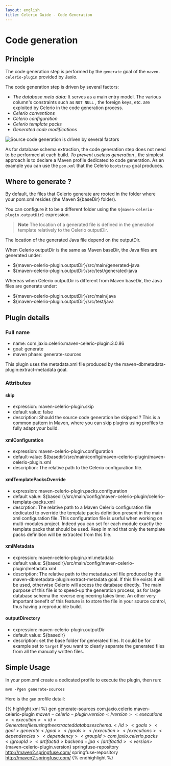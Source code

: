 ```yaml
---
layout: english
title: Celerio Guide - Code Generation
---
```


Code generation
===============

Principle
---------

The code generation step is performed by the `generate` goal of the
`maven-celerio-plugin` provided by Jaxio.

The code generation step is driven by several factors:

*   *The database meta data:* It serves as a main entry model. The
    various column's constraints such as `NOT NULL` , the foreign keys,
    etc. are exploited by Celerio in the code generation process.
*   *Celerio conventions*
*   *Celerio configuration*
*   *Celerio template packs*
*   *Generated code modifications*

![Source code generation is driven by several
factors](images/celerio-generation.png)

As for database schema extraction, the code generation step does not
need to be performed at each build. *To prevent useless generation* ,
the simplest approach is to declare a Maven profile dedicated to code
generation. As an example you can use the `pom.xml` that the Celerio
`bootstrap` goal produces.

Where to generate ?
-------------------

By default, the files that Celerio generate are rooted in the folder where your pom.xml resides (the Maven ${baseDir} folder).
 
You can configure it to be a different folder using the `${maven-celerio-plugin.outputDir}` expression.

> **Note**
> The location of a generated file is defined in the generation template relatively to the Celerio outputDir.

The location of the generated Java file depend on the outputDir.

When Celerio outputDir is the same as Maven baseDir, the Java files are generated under:

* ${maven-celerio-plugin.outputDir}/src/main/generated-java
* ${maven-celerio-plugin.outputDir}/src/test/generated-java
 
Whereas when Celerio outputDir is different from Maven baseDir, the Java files are generate under:

* ${maven-celerio-plugin.outputDir}/src/main/java
* ${maven-celerio-plugin.outputDir}/src/test/java

Plugin details
--------------

### Full name

* name: com.jaxio.celerio:maven-celerio-plugin:3.0.86
* goal: generate
* maven phase: generate-sources

This plugin uses the metadata.xml file produced by the maven-dbmetadata-plugin:extract-metadata goal.

### Attributes

#### skip
* expression: maven-celerio-plugin.skip
* default value: false
* description: Should the source code generation be skipped ? This is a common pattern in Maven, 
where you can skip plugins using profiles to fully adapt your build.

#### xmlConfiguration
* expression: maven-celerio-plugin.configuration
* default-value: ${basedir}/src/main/config/maven-celerio-plugin/maven-celerio-plugin.xml
* description: The relative path to the Celerio configuration file.

#### xmlTemplatePacksOverride
* expression: maven-celerio-plugin.packs.configuration
* default value: ${basedir}/src/main/config/maven-celerio-plugin/celerio-template-packs.xml
* descrption: The relative path to a Maven Celerio configuration file dedicated to override the template packs definition present in the main xml configuration file.
This configuration file is useful when working on multi-modules project. Indeed you can set for each module exactly the template packs that should be
used. Keep in mind that only the template packs definition will be extracted from this file.

#### xmlMetadata
* expression: maven-celerio-plugin.xml.metadata 
* default value: ${basedir}/src/main/config/maven-celerio-plugin/metadata.xml
* description: The relative path to the metadata.xml file produced by the maven-dbmetadata-plugin:extract-metadata goal.
If this file exists it will be used, otherwise Celerio will access the database directly.
The main purpose of this file is to speed-up the generation process, as for large database schema the reverse engineering takes time. An other very
important benefit of this feature is to store the file in your source control, thus having a reproducible build.

#### outputDirectory
* expression: maven-celerio-plugin.outputDir
* default value: ${basedir}
* description: set the base folder for generated files. It could be for example set to `target` if you want to clearly separate the generated files 
from all the manually written files.


Simple Usage
------------

In your pom.xml create a dedicated profile to execute the plugin, then run:

	mvn -Pgen generate-sources

Here is the `gen` profile detail:

{% highlight xml %}
	<profile>
		<!-- ~~~~~~~~~~~~~~~~~~~~~~~~~~~~~~~ -->
		<!-- Generate the code using Celerio -->
		<!-- ~~~~~~~~~~~~~~~~~~~~~~~~~~~~~~~ -->
		<id>gen</id>
		<build>
			<defaultGoal>generate-sources</defaultGoal>
			<plugins>
				<plugin>
					<groupId>com.jaxio.celerio</groupId>
					<artifactId>maven-celerio-plugin</artifactId>
					<version>${maven-celerio-plugin.version}</version>
					<executions>
						<execution>
							<id>Generates files using the extracted database schema.</id>
							<goals>
								<goal>generate</goal>
							</goals>
						</execution>
					</executions>
					<dependencies>
						<dependency>
							<groupId>com.jaxio.celerio.packs</groupId>
							<artifactId>backend-jpa</artifactId>
							<version>${maven-celerio-plugin.version}</version>
						</dependency>
					</dependencies>
				</plugin>
			</plugins>
		</build>
		<repositories>
			<repository>
				<id>springfuse-repository</id>
				<url>http://maven2.springfuse.com/</url>
			</repository>
		</repositories>
		<pluginRepositories>
			<pluginRepository>
				<id>springfuse-repository</id>
				<url>http://maven2.springfuse.com/</url>
			</pluginRepository>
		</pluginRepositories>
	</profile>
{% endhighlight %}


